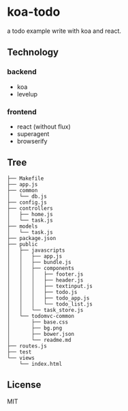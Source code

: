 koa-todo
========

a todo example write with koa and react.

## Technology

### backend

- koa
- levelup

### frontend

- react (without flux)
- superagent
- browserify

## Tree

```
├── Makefile
├── app.js
├── common
│   └── db.js
├── config.js
├── controllers
│   ├── home.js
│   └── task.js
├── models
│   └── task.js
├── package.json
├── public
│   ├── javascripts
│   │   ├── app.js
│   │   ├── bundle.js
│   │   ├── components
│   │   │   ├── footer.js
│   │   │   ├── header.js
│   │   │   ├── textinput.js
│   │   │   ├── todo.js
│   │   │   ├── todo_app.js
│   │   │   └── todo_list.js
│   │   └── task_store.js
│   └── todomvc-common
│       ├── base.css
│       ├── bg.png
│       ├── bower.json
│       └── readme.md
├── routes.js
├── test
└── views
    └── index.html
```

## License

MIT

